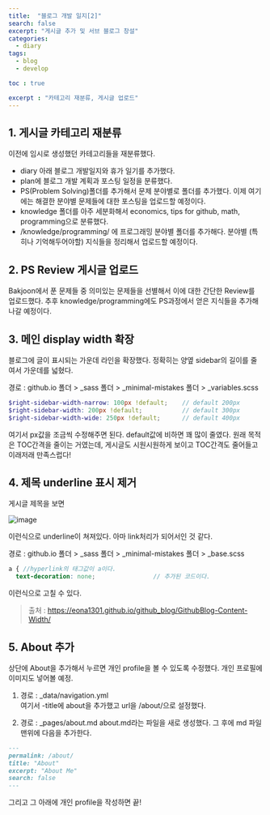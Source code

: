```yaml
---
title:  "블로그 개발 일지[2]"
search: false
excerpt: "게시글 추가 및 서브 블로그 창설"
categories: 
  - diary
tags:
  - blog
  - develop

toc : true

excerpt : "카테고리 재분류, 게시글 업로드"
--- 
```

<!-- basic info -->

## 1. 게시글 카테고리 재분류  
이전에 임시로 생성했던 카테고리들을 재분류했다. 
- diary 아래 블로그 개발일지와 휴가 일기를 추가했다.
- plan에 블로그 개발 계획과 포스팅 일정을 분류했다.
- PS(Problem Solving)폴더를 추가해서 문제 분야별로 폴더를 추가했다. 이제 여기에는 해결한 분야별 문제들에 대한 포스팅을 업로드할 예정이다. 
- knowledge 폴더를 아주 세분화해서 economics, tips for github, math, programming으로 분류했다.
- /knowledge/programming/ 에 프로그래밍 분야별 폴더를 추가해다. 분야별 (특히나 기억해두어야할) 지식들을 정리해서 업로드할 예정이다.

   
## 2. PS Review 게시글 업로드
Bakjoon에서 푼 문제들 중 의미있는 문제들을 선별해서 이에 대한 간단한 Review를 업로드했다. 추후 knowledge/programming에도 PS과정에서 얻은 지식들을 추가해나갈 예정이다.

## 3. 메인 display width 확장  
블로그에 글이 표시되는 가운데 라인을 확장했다. 정확히는 양옆 sidebar의 길이를 줄여서 가운데를 넓혔다.

경로 : github.io 폴더 > _sass 폴더 > _minimal-mistakes 폴더 > _variables.scss  

```scss
$right-sidebar-width-narrow: 100px !default;    // default 200px
$right-sidebar-width: 200px !default;           // default 300px
$right-sidebar-width-wide: 250px !default;      // default 400px
```
여기서 px값을 조금씩 수정해주면 된다. default값에 비하면 꽤 많이 줄였다. 원래 목적은 TOC간격을 줄이는 거였는데, 게시글도 시원시원하게 보이고 TOC간격도 줄어들고 이래저래 만족스럽다!

## 4. 제목 underline 표시 제거
게시글 제목을 보면 

![image](https://user-images.githubusercontent.com/68508521/134759131-2a0d1fa4-9aff-48ed-a5a8-54c07583d472.png)  

이런식으로 underline이 쳐져있다. 아마 link처리가 되어서인 것 같다.

경로 : github.io 폴더 > _sass 폴더 > _minimal-mistakes 폴더 > _base.scss

```scss
a { //hyperlink의 태그값이 a이다.
  text-decoration: none;                // 추가된 코드이다.
```
이런식으로 고칠 수 있다.

> 출처 : https://eona1301.github.io/github_blog/GithubBlog-Content-Width/

## 5. About 추가
상단에 About을 추가해서 누르면 개인 profile을 볼 수 있도록 수정했다. 개인 프로필에 이미지도 넣어볼 예정.  
1. 경로 : _data/navigation.yml  
여기서 -title에 about을 추가했고 url을 /about/으로 설정했다.

2. 경로 : _pages/about.md
about.md라는 파일을 새로 생성했다. 그 후에 md 파일 맨위에 다음을 추가한다. 

```md
---
permalink: /about/
title: "About"
excerpt: "About Me"
search: false
---
```
그리고 그 아래에 개인 profile을 작성하면 끝!

